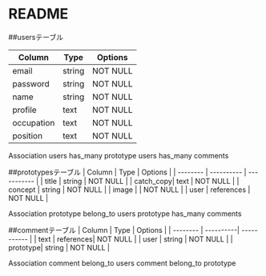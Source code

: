 # README
##usersテーブル

| Column    | Type   | Options     |
| --------  | ------ | ----------- |
| email     | string | NOT NULL    |
| password  | string | NOT NULL    |
| name      | string | NOT NULL    |
| profile   | text   | NOT NULL    |
| occupation| text   | NOT NULL    |
| position  | text   | NOT NULL    |

Association
users has_many prototype
users has_many comments

##prototypesテーブル
| Column    | Type       | Options     |
| --------  | ---------- | ----------- |
| title     | string     | NOT NULL    |
| catch_copy| text       | NOT NULL    |
| concept   | string     | NOT NULL    |
| image     |            | NOT NULL    |
| user      | references | NOT NULL    |

Association
prototype belong_to users
prototype has_many comments

##commentテーブル
| Column   | Type      | Options     |
| -------- | ----------| ----------- |
| text     | references| NOT NULL    |
| user     | string    | NOT NULL    |
| prototype|  string   | NOT NULL    |

Association
comment belong_to users
comment belong_to prototype